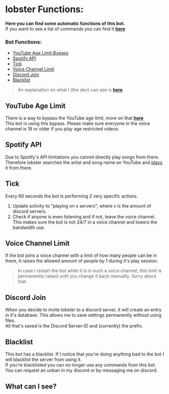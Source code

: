 # lobster Functions:

**Here you can find some automatic functions of this bot.**<br>
If you want to see a list of commands you can find it **[here](COMMANDS.md)**

### Bot Functions:

- [YouTube Age Limit Bypass](#youtube-age-limit)
- [Spotify API](#spotify-api)
- [Tick](#tick)
- [Voice Channel Limit](#voice-channel-limit)
- [Discord Join](#discord-join)
- [Blacklist](#blacklist)

> An explanation on what I (the dev) can see is **[here](#what-can-i-see)**

## YouTube Age Limit

There is a way to bypass the YouTube age limit, more on
that **[here](https://github.com/walkyst/lavaplayer-fork/issues/18)**<br>
This bot is using this bypass. Please make sure everyone in the voice channel is 18 or older if you play age restricted
videos.

## Spotify API

Due to Spotify's API limitations you cannot directly play songs from there.<br>
Therefore lobster searches the artist and song name on YouTube and [plays](COMMANDS.md#play-command) it from there.

## Tick

Every 60 seconds the bot is performing 2 very specific actions.

1. Update activity to "playing on x servers", where x is the amount of discord servers.
2. Check if anyone is even listening and if not, leave the voice channel. This makes sure the bot is not 24/7 in a voice
   channel and lowers the bandwidth use.

## Voice Channel Limit

If the bot joins a voice channel with a limit of how many people can be in there, it raises the allowed amount of people
by 1 during it's play session.<br>
> In case I restart the bot while it is in such a voice channel, this limit is permanently raised until you change it
> back manually. Sorry about that.

## Discord Join

When you decide to invite lobster to a discord server, it will create an entry in it's database. This allows me to save
settings permanently without using files.<br>
All that's saved is the Discord Server-ID and (currently) the prefix.

## Blacklist

This bot has a blacklist. If I notice that you're doing anything bad to the bot I will blacklist the server from using
it.<br>
If you're blacklisted you can no longer use any commands from this bot.
You can request an unban in my discord or by messaging me on discord.

## What can I see?